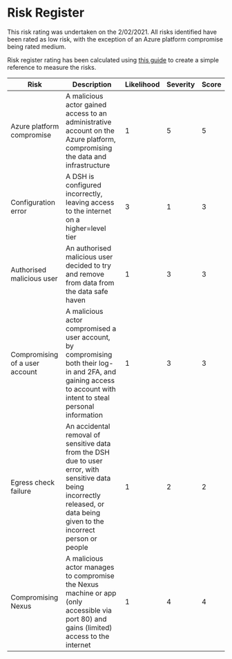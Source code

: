 # Risk Register

This risk rating was undertaken on the 2/02/2021. All risks identified have been
rated as low risk, with the exception of an Azure platform compromise being
rated medium.

Risk register rating has been calculated using [this
guide](http://intaver.com/risk-scores/) to create a simple reference to measure
the risks.

| Risk                           | Description                                                                                                                                                                   | Likelihood  | Severity  | Score  |
| ----                           | ------------                                                                                                                                                                  | ----------- | --------- | ------ |
| Azure platform compromise      | A malicious actor gained access to an administrative account on the  Azure platform, compromising the data and infrastructure                                                 | 1           | 5         | 5      |
| Configuration error            | A DSH is configured incorrectly, leaving access to the internet on a higher=level tier                                                                                        | 3           | 1         | 3      |
| Authorised malicious user      | An authorised malicious user decided to try and remove from data from the data safe haven                                                                                     | 1           | 3         | 3      |
| Compromising of a user account | A malicious actor compromised a user account, by compromising both their log-in and 2FA, and gaining access to account with intent to steal personal information              | 1           | 3         | 3      |
| Egress check failure           | An accidental removal of sensitive data from the DSH due to user error, with sensitive data being incorrectly released, or data being given to the incorrect person or people | 1           | 2         | 2      |
| Compromising Nexus             | A malicious actor manages to compromise the Nexus machine or app (only accessible via port 80) and gains (limited) access to the internet                                     | 1           | 4         | 4      |
